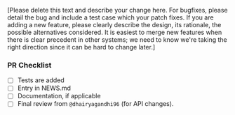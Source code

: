 [Please delete this text and describe your change here.
For bugfixes, please detail the bug and include a test case which your patch fixes.
If you are adding a new feature, please clearly describe the design, its rationale, the possible alternatives considered.
It is easiest to merge new features when there is clear precedent in other systems; we need to know we're taking
the right direction since it can be hard to change later.]

### PR Checklist

- [ ] Tests are added
- [ ] Entry in NEWS.md
- [ ] Documentation, if applicable
- [ ] Final review from `@dhairyagandhi96` (for API changes).
